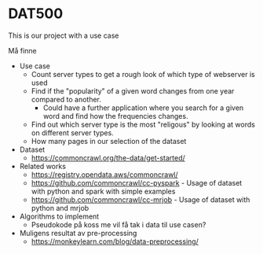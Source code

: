 # DAT500
This is our project with a use case

Må finne
* Use case
  * Count server types to get a rough look of which type of webserver is used
  * Find if the "popularity" of a given word changes from one year compared to another.
    * Could have a further application where you search for a given word and find how the frequencies changes.
   * Find out which server type is the most "religous" by looking at words on different server types.
   * How many pages in our selection of the dataset
* Dataset
  * https://commoncrawl.org/the-data/get-started/
* Related works
  * https://registry.opendata.aws/commoncrawl/
  * https://github.com/commoncrawl/cc-pyspark - Usage of dataset with python and spark with simple examples
  * https://github.com/commoncrawl/cc-mrjob - Usage of dataset with python and mrjob
* Algorithms to implement
  * Pseudokode på koss me vil få tak i data til use casen?
* Muligens resultat av pre-processing
  * https://monkeylearn.com/blog/data-preprocessing/
